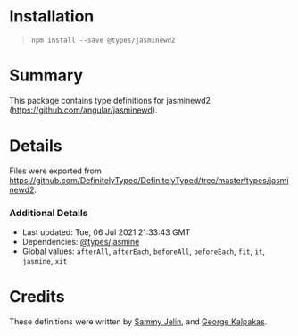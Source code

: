 # Installation
> `npm install --save @types/jasminewd2`

# Summary
This package contains type definitions for jasminewd2 (https://github.com/angular/jasminewd).

# Details
Files were exported from https://github.com/DefinitelyTyped/DefinitelyTyped/tree/master/types/jasminewd2.

### Additional Details
 * Last updated: Tue, 06 Jul 2021 21:33:43 GMT
 * Dependencies: [@types/jasmine](https://npmjs.com/package/@types/jasmine)
 * Global values: `afterAll`, `afterEach`, `beforeAll`, `beforeEach`, `fit`, `it`, `jasmine`, `xit`

# Credits
These definitions were written by [Sammy Jelin](https://github.com/sjelin), and [George Kalpakas](https://github.com/gkalpak).
